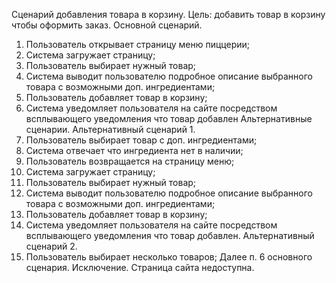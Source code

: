 Сценарий добавления товара в корзину.
Цель: добавить товар в корзину чтобы оформить заказ.
Основной сценарий.
1.	Пользователь открывает страницу меню пиццерии;
2.	Система загружает страницу;
3.	Пользователь выбирает нужный товар; 
4.	Система выводит пользователю подробное описание выбранного товара с возможными доп. ингредиентами;
5.	Пользователь добавляет товар в корзину;
6.	Система уведомляет пользователя на сайте посредством всплывающего уведомления что товар добавлен
Альтернативные сценарии.
Альтернативный сценарий 1.
1.	Пользователь выбирает товар с доп. ингредиентами;
2.	Система отвечает что ингредиента нет в наличии;
3.	Пользователь возвращается на страницу меню;
4.	Система загружает страницу;
5.	Пользователь выбирает нужный товар;
6.	Система выводит пользователю подробное описание выбранного товара с возможными доп. ингредиентами;
7.	Пользователь добавляет товар в корзину;
8.	Система уведомляет пользователя на сайте посредством всплывающего уведомления что товар добавлен.
Альтернативный сценарий 2.
1.	Пользователь выбирает несколько товаров;
Далее п. 6 основного сценария.
Исключение.
Страница сайта недоступна.

